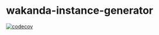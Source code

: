 # wakanda-instance-generator

[![codecov](https://codecov.io/gh/wakanda-cloud/wakanda-instance-generator/branch/master/graph/badge.svg)](https://codecov.io/gh/wakanda-cloud/wakanda-instance-generator)
